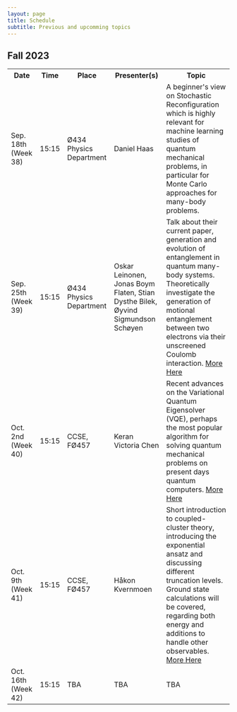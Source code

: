 ```yaml
---
layout: page
title: Schedule
subtitle: Previous and upcomming topics  
---
```


## Fall 2023
<table align="center">
  <tr>
    <th>Date</th>
    <th> Time </th>
    <th>Place</th>
    <th>Presenter(s)</th>
    <th>Topic</th>
  </tr>
  <tr>
    <td>Sep. 18th (Week 38)</td>
    <td>  15:15 </td>
    <td>  Ø434 Physics Department</td>
    <td>Daniel Haas</td>
    <td>A beginner's view on Stochastic Reconfiguration which is highly relevant for machine learning studies of quantum mechanical problems, in particular for Monte Carlo approaches for many-body problems.</td>
  </tr>

<tr>
    <td>Sep. 25th (Week 39)</td>
    <td>  15:15 </td>
    <td>  Ø434 Physics Department </td>
    <td> Oskar Leinonen, Jonas Boym Flaten, Stian Dysthe Bilek, Øyvind Sigmundson Schøyen </td>
    <td> Talk about their current paper, generation and evolution of entanglement in quantum many-body systems. Theoretically investigate the generation of motional entanglement between two electrons via their unscreened Coulomb interaction. <a href="https://qgaps.github.io/2023-09-22-quantum-consulting/">More Here</a> </td>
  </tr>

  <tr>
    <td>Oct. 2nd (Week 40)</td>
    <td>  15:15 </td>
    <td>  CCSE, FØ457 </td>
    <td> Keran Victoria Chen </td>
    <td> Recent advances on the Variational Quantum Eigensolver (VQE), perhaps the most popular algorithm for solving quantum mechanical problems on present days quantum computers. <a href="https://qgaps.github.io/2023-10-02-ADAPT-VQE">More Here</a> </td>
  </tr>

  <tr>
    <td>Oct. 9th (Week 41)</td>
    <td>  15:15 </td>
    <td>  CCSE, FØ457 </td>
    <td> Håkon Kvernmoen </td>
    <td>  Short introduction to coupled-cluster theory, introducing the exponential ansatz and discussing different truncation levels. Ground state calculations will be covered, regarding both energy and additions to handle other observables. <a href="https://qgaps.github.io/2023-10-06-coupled-cluster">More Here</a> </td>
  </tr>

  <tr>
    <td>Oct. 16th (Week 42)</td>
    <td>  15:15 </td>
    <td>  TBA </td>
    <td> TBA </td>
    <td> TBA </td>
  </tr>
</table>